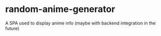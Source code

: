 # random-anime-generator
A SPA used to display anime info (maybe with backend integration in the future)
